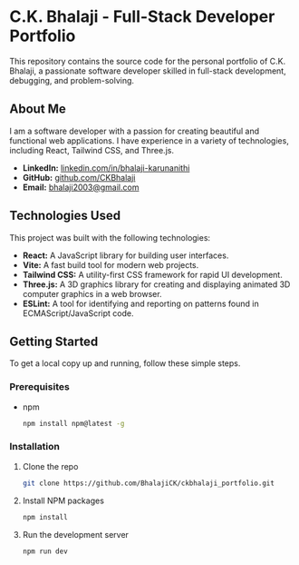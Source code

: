 # C.K. Bhalaji - Full-Stack Developer Portfolio

This repository contains the source code for the personal portfolio of C.K. Bhalaji, a passionate software developer skilled in full-stack development, debugging, and problem-solving.

## About Me

I am a software developer with a passion for creating beautiful and functional web applications. I have experience in a variety of technologies, including React, Tailwind CSS, and Three.js.

- **LinkedIn:** [linkedin.com/in/bhalaji-karunanithi](https://linkedin.com/in/bhalaji-karunanithi)
- **GitHub:** [github.com/CKBhalaji](https://github.com/CKBhalaji)
- **Email:** [bhalaji2003@gmail.com](mailto:bhalaji2003@gmail.com)

## Technologies Used

This project was built with the following technologies:

- **React:** A JavaScript library for building user interfaces.
- **Vite:** A fast build tool for modern web projects.
- **Tailwind CSS:** A utility-first CSS framework for rapid UI development.
- **Three.js:** A 3D graphics library for creating and displaying animated 3D computer graphics in a web browser.
- **ESLint:** A tool for identifying and reporting on patterns found in ECMAScript/JavaScript code.

## Getting Started

To get a local copy up and running, follow these simple steps.

### Prerequisites

- npm
  ```sh
  npm install npm@latest -g
  ```

### Installation

1. Clone the repo
   ```sh
   git clone https://github.com/BhalajiCK/ckbhalaji_portfolio.git
   ```
2. Install NPM packages
   ```sh
   npm install
   ```
3. Run the development server
   ```sh
   npm run dev

